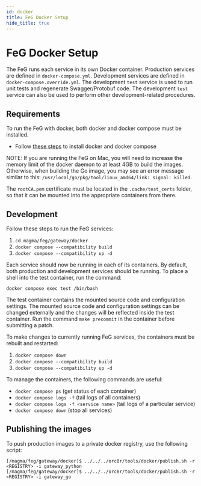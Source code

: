 ```yaml
---
id: docker
title: FeG Docker Setup
hide_title: true
---
```

# FeG Docker Setup

The FeG runs each service in its own Docker container.
Production services are defined in `docker-compose.yml`.
Development services are defined in `docker-compose.override.yml`.
The development `test` service is used to run unit tests and regenerate Swagger/Protobuf code.
The development `test` service can also be used to perform other development-related procedures.

## Requirements

To run the FeG with docker, both docker and docker compose must be installed.

- Follow [these steps](https://docs.docker.com/engine/install/) to install docker and docker compose

NOTE: If you are running the FeG on Mac, you will need to increase the memory
limit of the docker daemon to at least 4GB to build the images. Otherwise,
when building the Go image, you may see an error message similar to this:
`/usr/local/go/pkg/tool/linux_amd64/link: signal: killed`.

The `rootCA.pem` certificate must be located in the `.cache/test_certs` folder,
so that it can be mounted into the appropriate containers from there.

## Development

Follow these steps to run the FeG services:

1. `cd magma/feg/gateway/docker`
2. `docker compose --compatibility build`
3. `docker compose --compatibility up -d`

Each service should now be running in each of its containers.
By default, both production and development services should be running.
To place a shell into the test container, run the command:

`docker compose exec test /bin/bash`

The test container contains the mounted source code and configuration settings.
The mounted source code and configuration settings can be changed externally
and the changes will be reflected inside the test container.
Run the command `make precommit` in the container before submitting a patch.

To make changes to currently running FeG services, the containers must be rebuilt and restarted:

1. `docker compose down`
2. `docker compose --compatibility build`
3. `docker compose --compatibility up -d`

To manage the containers, the following commands are useful:

- `docker compose ps` (get status of each container)
- `docker compose logs -f` (tail logs of all containers)
- `docker compose logs -f <service name>` (tail logs of a particular service)
- `docker compose down` (stop all services)

## Publishing the images

To push production images to a private docker registry, use the following script:

```text
[/magma/feg/gateway/docker]$ ../../../orc8r/tools/docker/publish.sh -r <REGISTRY> -i gateway_python
[/magma/feg/gateway/docker]$ ../../../orc8r/tools/docker/publish.sh -r <REGISTRY> -i gateway_go
```
